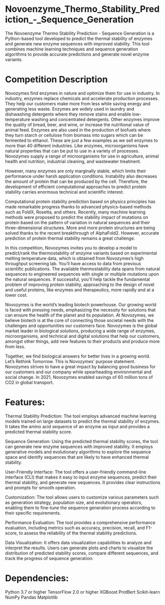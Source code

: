 # Novoenzyme_Thermo_Stability_Prediction_-_Sequence_Generation


The Novoenzyme Thermo Stability Prediction - Sequence Generation is a Python-based tool developed to predict the thermal stability of enzymes and generate new enzyme sequences with improved stability. This tool combines machine learning techniques and sequence generation algorithms to provide accurate predictions and generate novel enzyme variants.

# Competition Description 
Novozymes find enzymes in nature and optimize them for use in industry. In industry, enzymes replace chemicals and accelerate production processes. They help our customers make more from less while saving energy and generating less waste. Enzymes are widely used in laundry and dishwashing detergents where they remove stains and enable low-temperature washing and concentrated detergents. Other enzymes improve the quality of bread, beer, and wine, or increase the nutritional value of animal feed. Enzymes are also used in the production of biofuels where they turn starch or cellulose from biomass into sugars which can be fermented to ethanol. These are just a few examples as we sell enzymes to more than 40 different industries. Like enzymes, microorganisms have natural properties that can be put to use in a variety of processes. Novozymes supply a range of microorganisms for use in agriculture, animal health and nutrition, industrial cleaning, and wastewater treatment.

However, many enzymes are only marginally stable, which limits their performance under harsh application conditions. Instability also decreases the amount of protein that can be produced by the cell. Therefore, the development of efficient computational approaches to predict protein stability carries enormous technical and scientific interest. 

Computational protein stability prediction based on physics principles has made remarkable progress thanks to advanced physics-based methods such as FoldX, Rosetta, and others. Recently, many machine learning methods were proposed to predict the stability impact of mutations on protein based on the pattern of variation in natural sequences and their three-dimensional structures. More and more protein structures are being solved thanks to the recent breakthrough of AlphaFold2. However, accurate prediction of protein thermal stability remains a great challenge.

In this competition, Novozymes invites you to develop a model to predict/rank the thermostability of enzyme variants based on experimental melting temperature data, which is obtained from Novozymes’s high throughput screening lab. You’ll have access to data from previous scientific publications. The available thermostability data spans from natural sequences to engineered sequences with single or multiple mutations upon the natural sequences. If successful, you'll help tackle the fundamental problem of improving protein stability, approaching to the design of novel and useful proteins, like enzymes and therapeutics, more rapidly and at a lower cost.

Novozymes is the world’s leading biotech powerhouse. Our growing world is faced with pressing needs, emphasizing the necessity for solutions that can ensure the health of the planet and its population. At Novozymes, we believe biotech is at the core of connecting those societal needs with the challenges and opportunities our customers face. Novozymes is the global market leader in biological solutions, producing a wide range of enzymes, microorganisms, and technical and digital solutions that help our customers, amongst other things, add new features to their products and produce more from less.

Together, we find biological answers for better lives in a growing world. Let’s Rethink Tomorrow. This is Novozymes’ purpose statement. Novozymes strives to have a great impact by balancing good business for our customers and our company while spearheading environmental and social change. In 2021, Novozymes enabled savings of 60 million tons of CO2 in global transport.

# Features:

Thermal Stability Prediction: The tool employs advanced machine learning models trained on large datasets to predict the thermal stability of enzymes. It takes the amino acid sequence of an enzyme as input and provides a predicted thermal stability score.

Sequence Generation: Using the predicted thermal stability scores, the tool can generate new enzyme sequences with improved stability. It employs generative models and evolutionary algorithms to explore the sequence space and identify sequences that are likely to have enhanced thermal stability.

User-Friendly Interface: The tool offers a user-friendly command-line interface (CLI) that makes it easy to input enzyme sequences, predict their thermal stability, and generate new sequences. It provides clear instructions and prompts for smooth operation.

Customization: The tool allows users to customize various parameters such as generation strategy, population size, and evolutionary operators, enabling them to fine-tune the sequence generation process according to their specific requirements.

Performance Evaluation: The tool provides a comprehensive performance evaluation, including metrics such as accuracy, precision, recall, and F1-score, to assess the reliability of the thermal stability predictions.

Data Visualization: It offers data visualization capabilities to analyze and interpret the results. Users can generate plots and charts to visualize the distribution of predicted stability scores, compare different sequences, and track the progress of sequence generation.

# Dependencies:

Python 3.7 or higher
TensorFlow 2.0 or higher
XGBoost
ProtBert
Scikit-learn
NumPy
Pandas
Matplotlib
